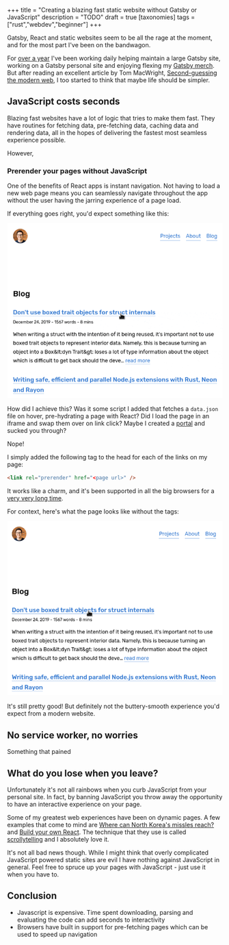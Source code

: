 +++
title = "Creating a blazing fast static website without Gatsby or JavaScript"
description = "TODO"
draft = true
[taxonomies]
tags = ["rust","webdev","beginner"]
+++

Gatsby, React and static websites seem to be all the rage at the moment, and for the most part I've been on the bandwagon.

For [over a year](https://github.com/gatsbyjs/gatsby/pull/12693) I've been working daily helping maintain a large Gatsby site,
working on a Gatsby personal site and enjoying flexing my [Gatsby merch](https://store.gatsbyjs.org/).
But after reading an excellent article by Tom MacWright, [Second-guessing the modern web](https://macwright.org/2020/05/10/spa-fatigue.html), I too started to think that maybe life should be simpler.

## JavaScript costs seconds

Blazing fast websites have a lot of logic that tries to make them fast.
They have routines for fetching data, pre-fetching data, caching data and rendering data, all in the hopes of delivering the fastest most seamless experience possible.

However,

### Prerender your pages without JavaScript

One of the benefits of React apps is instant navigation.
Not having to load a new web page means you can seamlessly navigate throughout the app without the user having the jarring experience of a page load.

If everything goes right, you'd expect something like this:

![instant navigation website using prerender tag](./prerender.gif)

How did I achieve this?
Was it some script I added that fetches a `data.json` file on hover, pre-hydrating a page with React?
Did I load the page in an iframe and swap them over on link click?
Maybe I created a [portal](https://web.dev/hands-on-portals/) and sucked you through?

Nope!

I simply added the following tag to the head for each of the links on my page:

```html
<link rel="prerender" href="<page url>" />
```

It works like a charm, and it's been supported in all the big browsers for a [very very long time](https://caniuse.com/#feat=link-rel-prerender).

For context, here's what the page looks like without the tags:

![slow navigation on a website with no prerender tags](./no-prerender.gif)

It's still pretty good! But definitely not the buttery-smooth experience you'd expect from a modern website.

## No service worker, no worries

Something that pained

## What do you lose when you leave?

Unfortunately it's not all rainbows when you curb JavaScript from your personal site.
In fact, by banning JavaScript you throw away the opportunity to have an interactive experience on your page.

Some of my greatest web experiences have been on dynamic pages.
A few examples that come to mind are [Where can North Korea's missles reach?](https://www.abc.net.au/news/2017-10-16/north-korea-missile-range-map/8880894?nw=0) and [Build your own React](https://pomb.us/build-your-own-react/).
The technique that they use is called [scrollytelling](https://pudding.cool/process/how-to-implement-scrollytelling/) and I absolutely love it.

It's not all bad news though.
While I might think that overly complicated JavaScript powered static sites are evil I have nothing against JavaScript in general.
Feel free to spruce up your pages with JavaScript - just use it when you have to.

## Conclusion

- Javascript is expensive. Time spent downloading, parsing and evaluating the code can add seconds to interactivity
- Browsers have built in support for pre-fetching pages which can be used to speed up navigation

